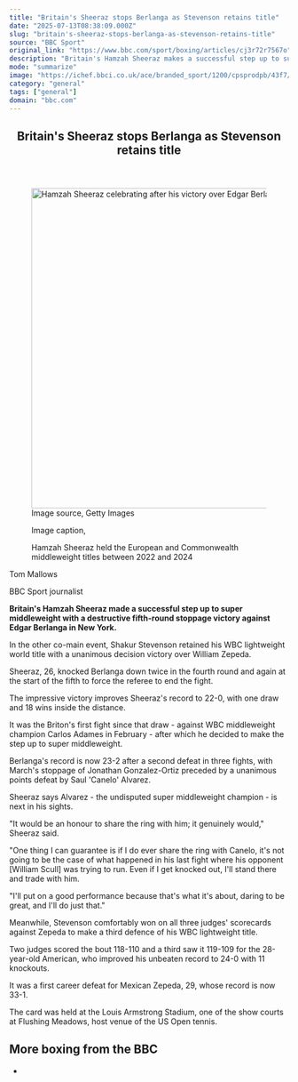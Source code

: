 ```yaml
---
title: "Britain's Sheeraz stops Berlanga as Stevenson retains title"
date: "2025-07-13T08:38:09.000Z"
slug: "britain's-sheeraz-stops-berlanga-as-stevenson-retains-title"
source: "BBC Sport"
original_link: "https://www.bbc.com/sport/boxing/articles/cj3r72r7567o"
description: "Britain's Hamzah Sheeraz makes a successful step up to super middleweight with a destructive fifth-round stoppage victory against Edgar Berlanga in New York."
mode: "summarize"
image: "https://ichef.bbci.co.uk/ace/branded_sport/1200/cpsprodpb/43f7/live/7ae73e20-5fc0-11f0-8755-2f8b5e5e47a7.jpg"
category: "general"
tags: ["general"]
domain: "bbc.com"
---
```

<div id="readability-page-1" class="page"><div><main id="main-content" data-testid="main-content"><article id="urn-bbc-ares--article-cj3r72r7567o"><header data-component="headline-block"><h2 id="main-heading" type="headline" tabindex="-1"><span role="text">Britain's Sheeraz stops Berlanga as Stevenson retains title</span></h2></header><div data-component="image-block"><figure><p><span><picture><source srcset="https://ichef.bbci.co.uk/ace/standard/240/cpsprodpb/43f7/live/7ae73e20-5fc0-11f0-8755-2f8b5e5e47a7.jpg.webp 240w, https://ichef.bbci.co.uk/ace/standard/320/cpsprodpb/43f7/live/7ae73e20-5fc0-11f0-8755-2f8b5e5e47a7.jpg.webp 320w, https://ichef.bbci.co.uk/ace/standard/480/cpsprodpb/43f7/live/7ae73e20-5fc0-11f0-8755-2f8b5e5e47a7.jpg.webp 480w, https://ichef.bbci.co.uk/ace/standard/624/cpsprodpb/43f7/live/7ae73e20-5fc0-11f0-8755-2f8b5e5e47a7.jpg.webp 624w, https://ichef.bbci.co.uk/ace/standard/800/cpsprodpb/43f7/live/7ae73e20-5fc0-11f0-8755-2f8b5e5e47a7.jpg.webp 800w, https://ichef.bbci.co.uk/ace/standard/976/cpsprodpb/43f7/live/7ae73e20-5fc0-11f0-8755-2f8b5e5e47a7.jpg.webp 976w" type="image/webp"><img alt=" Hamzah Sheeraz celebrating after his victory over  Edgar Berlanga." src="https://ichef.bbci.co.uk/ace/standard/1024/cpsprodpb/43f7/live/7ae73e20-5fc0-11f0-8755-2f8b5e5e47a7.jpg" srcset="https://ichef.bbci.co.uk/ace/standard/240/cpsprodpb/43f7/live/7ae73e20-5fc0-11f0-8755-2f8b5e5e47a7.jpg 240w, https://ichef.bbci.co.uk/ace/standard/320/cpsprodpb/43f7/live/7ae73e20-5fc0-11f0-8755-2f8b5e5e47a7.jpg 320w, https://ichef.bbci.co.uk/ace/standard/480/cpsprodpb/43f7/live/7ae73e20-5fc0-11f0-8755-2f8b5e5e47a7.jpg 480w, https://ichef.bbci.co.uk/ace/standard/624/cpsprodpb/43f7/live/7ae73e20-5fc0-11f0-8755-2f8b5e5e47a7.jpg 624w, https://ichef.bbci.co.uk/ace/standard/800/cpsprodpb/43f7/live/7ae73e20-5fc0-11f0-8755-2f8b5e5e47a7.jpg 800w, https://ichef.bbci.co.uk/ace/standard/976/cpsprodpb/43f7/live/7ae73e20-5fc0-11f0-8755-2f8b5e5e47a7.jpg 976w" width="1024" height="576"></picture></span><span role="text"><span>Image source, </span>Getty Images</span></p><figcaption><span>Image caption, </span><p>Hamzah Sheeraz held the European and Commonwealth middleweight titles between 2022 and 2024</p></figcaption></figure></div><div data-component="byline-block"><p>Tom Mallows</p><p>BBC Sport journalist</p></div><div data-component="text-block"><p><b>Britain's Hamzah Sheeraz made a successful step up to super middleweight with a destructive fifth-round stoppage victory against Edgar Berlanga in New York.</b></p><p>In the other co-main event, Shakur Stevenson retained his WBC lightweight world title with a unanimous decision victory over William Zepeda.</p><p>Sheeraz, 26, knocked Berlanga down twice in the fourth round and again at the start of the fifth to force the referee to end the fight.</p><p>The impressive victory improves Sheeraz's record to 22-0, with one draw and 18 wins inside the distance.</p><p>It was the Briton's first fight since that draw - against WBC middleweight champion Carlos Adames in February - after which he decided to make the step up to super middleweight.</p><p>Berlanga's record is now 23-2 after a second defeat in three fights, with March's stoppage of Jonathan Gonzalez-Ortiz preceded by a unanimous points defeat by Saul 'Canelo' Alvarez.</p><p>Sheeraz says Alvarez - the undisputed super middleweight champion - is next in his sights.</p><p>"It would be an honour to share the ring with him; it genuinely would," Sheeraz said.</p><p>"One thing I can guarantee is if I do ever share the ring with Canelo, it's not going to be the case of what happened in his last fight where his opponent [William Scull] was trying to run. Even if I get knocked out, I'll stand there and trade with him.</p><p>"I'll put on a good performance because that's what it's about, daring to be great,  and I'll do just that."</p><p>Meanwhile, Stevenson comfortably won on all three judges' scorecards against Zepeda to make a third defence of his WBC lightweight title.</p><p>Two judges scored the bout 118-110 and a third saw it 119-109 for the 28-year-old American, who improved his unbeaten record to 24-0 with 11 knockouts.</p><p>It was a first career defeat for Mexican Zepeda, 29, whose record is now 33-1.</p><p>The card was held at the Louis Armstrong Stadium, one of the show courts at Flushing Meadows, host venue of the US Open tennis.</p></div><section data-component="links-block"><p><h2 type="normal">More boxing from the BBC</h2></p><ul role="list"><li></li></ul></section></article></main></div></div>